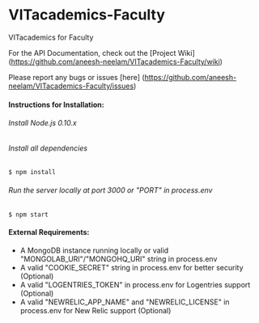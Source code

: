 VITacademics-Faculty
====================

VITacademics for Faculty

For the API Documentation, check out the [Project Wiki] (https://github.com/aneesh-neelam/VITacademics-Faculty/wiki)

Please report any bugs or issues [here] (https://github.com/aneesh-neelam/VITacademics-Faculty/issues) 

#### Instructions for Installation:
###### Install Node.js 0.10.x 
###### Install all dependencies
    $ npm install
###### Run the server locally at port 3000 or "PORT" in process.env
    $ npm start
    
#### External Requirements:
* A MongoDB instance running locally or valid "MONGOLAB_URI"/"MONGOHQ_URI" string in process.env 
* A valid "COOKIE_SECRET" string in process.env for better security (Optional)
* A valid "LOGENTRIES_TOKEN" in process.env for Logentries support (Optional)
* A valid "NEWRELIC_APP_NAME" and "NEWRELIC_LICENSE" in process.env for New Relic support (Optional)
